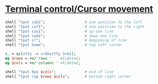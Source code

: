 [1]: https://rosettacode.org/wiki/Terminal_control/Cursor_movement

# [Terminal control/Cursor movement][1]



```perl
shell "tput cub1";                  # one position to the left
shell "tput cuf1";                  # one position to the right
shell "tput cuu1";                  # up one line
shell "tput cud1";                  # down one line
shell "tput cr";                    # beginning of line
shell "tput home";                  # top left corner

$_ = qx[stty -a </dev/tty 2>&1];
my $rows = +m/'rows '    <(\d+)>/;
my $cols = +m/'columns ' <(\d+)>/;

shell "tput hpa $cols";             # end of line
shell "tput cup $rows $cols";       # bottom right corner
```
